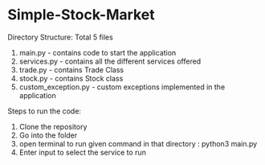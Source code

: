 # Simple-Stock-Market

Directory Structure:
Total 5 files
1. main.py - contains code to start the application
2. services.py - contains all the different services offered
3. trade.py - contains Trade Class
4. stock.py - contains Stock class
5. custom_exception.py - custom exceptions implemented in the application
   
Steps to run the code:
1. Clone the repository
2. Go into the folder
3. open terminal to run given command in that directory : python3 main.py
4. Enter input to select the service to run
